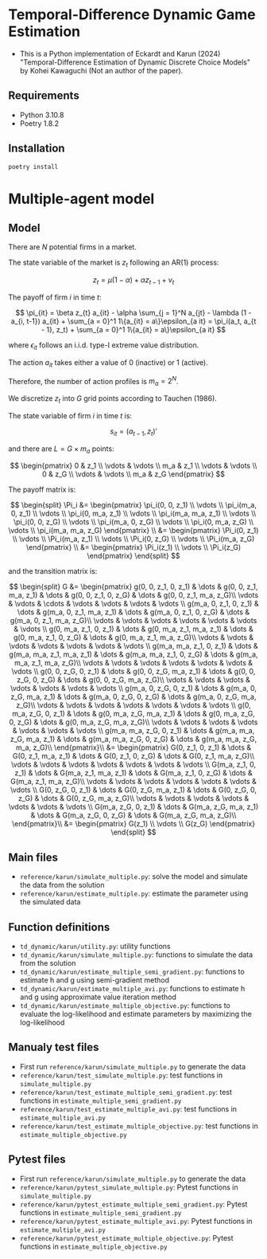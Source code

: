 # Temporal-Difference Dynamic Game Estimation

- This is a Python implementation of Eckardt and Karun (2024) "Temporal-Difference Estimation of Dynamic Discrete Choice Models" by Kohei Kawaguchi (Not an author of the paper).

## Requirements

- Python 3.10.8
- Poetry 1.8.2

## Installation

```bash
poetry install
```

# Multiple-agent model

## Model

There are $N$ potential firms in a market.

The state variable of the market is $z_{t}$ following an AR(1) process:

$$
z_{t} = \mu (1 - \alpha) + \alpha z_{t-1} + \nu_{t}
$$

The payoff of firm $i$ in time $t$:

$$
\pi_{it} = \beta z_{t} a_{it} - \alpha \sum_{j = 1}^N a_{jt} - \lambda (1 - a_{i, t-1}) a_{it} + \sum_{a = 0}^1 1\{a_{it} = a\}\epsilon_{a it} = \pi_i(a_t, a_{t - 1}, z_t) + \sum_{a = 0}^1 1\{a_{it} = a\}\epsilon_{a it}
$$

where $\epsilon_{it}$ follows an i.i.d. type-I extreme value distribution.

The action $a_{it}$ takes either a value of 0 (inactive) or 1 (active).

Therefore, the number of action profiles is $m_a = 2^N$.

We discretize $z_{t}$ into $G$ grid points according to Tauchen (1986).

The state variable of firm $i$ in time $t$ is:

$$
s_{it} = (a_{t - 1}, z_{t})'
$$

and there are $L = G \times m_a$ points:

$$
\begin{pmatrix}
0 & z_1 \\
\vdots & \vdots \\
m_a & z_1 \\
\vdots & \vdots \\
0 & z_G \\
\vdots & \vdots \\
m_a & z_G 
\end{pmatrix}
$$

The payoff matrix is:

$$
\begin{split}
\Pi_i &= 
\begin{pmatrix}
\pi_i(0, 0, z_1) \\
\vdots \\
\pi_i(m_a, 0, z_1) \\
\vdots \\
\pi_i(0, m_a, z_1) \\
\vdots \\
\pi_i(m_a, m_a, z_1) \\
\vdots \\
\pi_i(0, 0, z_G) \\
\vdots \\
\pi_i(m_a, 0, z_G) \\
\vdots \\
\pi_i(0, m_a, z_G) \\
\vdots \\
\pi_i(m_a, m_a, z_G)
\end{pmatrix} \\
&=
\begin{pmatrix}
\Pi_i(0, z_1) \\
\vdots \\
\Pi_i(m_a, z_1) \\
\vdots \\
\Pi_i(0, z_G) \\
\vdots \\
\Pi_i(m_a, z_G)
\end{pmatrix} \\
&=
\begin{pmatrix}
\Pi_i(z_1) \\
\vdots \\
\Pi_i(z_G)
\end{pmatrix}
\end{split}
$$

and the transition matrix is:

$$
\begin{split}
G &= 
\begin{pmatrix}
g(0, 0, z_1, 0, z_1) & \dots & g(0, 0, z_1, m_a, z_1) & \dots & g(0, 0, z_1, 0, z_G) & \dots & g(0, 0, z_1, m_a, z_G)\\
\vdots & \vdots & \cdots & \vdots & \vdots & \vdots & \vdots \\
g(m_a, 0, z_1, 0, z_1) & \dots & g(m_a, 0, z_1, m_a, z_1) & \dots & g(m_a, 0, z_1, 0, z_G) & \dots & g(m_a, 0, z_1, m_a, z_G)\\
\vdots & \vdots & \vdots & \vdots & \vdots & \vdots & \vdots \\
g(0, m_a, z_1, 0, z_1) & \dots & g(0, m_a, z_1, m_a, z_1) & \dots & g(0, m_a, z_1, 0, z_G) & \dots & g(0, m_a, z_1, m_a, z_G)\\
\vdots & \vdots & \vdots & \vdots & \vdots & \vdots & \vdots \\
g(m_a, m_a, z_1, 0, z_1) & \dots & g(m_a, m_a, z_1, m_a, z_1) & \dots & g(m_a, m_a, z_1, 0, z_G) & \dots & g(m_a, m_a, z_1, m_a, z_G)\\
\vdots & \vdots & \vdots & \vdots & \vdots & \vdots & \vdots \\
g(0, 0, z_G, 0, z_1) & \dots & g(0, 0, z_G, m_a, z_1) & \dots & g(0, 0, z_G, 0, z_G) & \dots & g(0, 0, z_G, m_a, z_G)\\
\vdots & \vdots & \vdots & \vdots & \vdots & \vdots & \vdots \\
g(m_a, 0, z_G, 0, z_1) & \dots & g(m_a, 0, z_G, m_a, z_1) & \dots & g(m_a, 0, z_G, 0, z_G) & \dots & g(m_a, 0, z_G, m_a, z_G)\\
\vdots & \vdots & \vdots & \vdots & \vdots & \vdots & \vdots \\
g(0, m_a, z_G, 0, z_1) & \dots & g(0, m_a, z_G, m_a, z_1) & \dots & g(0, m_a, z_G, 0, z_G) & \dots & g(0, m_a, z_G, m_a, z_G)\\
\vdots & \vdots & \vdots & \vdots & \vdots & \vdots & \vdots \\
g(m_a, m_a, z_G, 0, z_1) & \dots & g(m_a, m_a, z_G, m_a, z_1) & \dots & g(m_a, m_a, z_G, 0, z_G) & \dots & g(m_a, m_a, z_G, m_a, z_G)\\
\end{pmatrix}\\
&=
\begin{pmatrix}
G(0, z_1, 0, z_1) & \dots & G(0, z_1, m_a, z_1) & \dots & G(0, z_1, 0, z_G) & \dots & G(0, z_1, m_a, z_G)\\
\vdots & \vdots & \vdots & \vdots & \vdots & \vdots & \vdots \\
G(m_a, z_1, 0, z_1) & \dots & G(m_a, z_1, m_a, z_1) & \dots & G(m_a, z_1, 0, z_G) & \dots & G(m_a, z_1, m_a, z_G)\\
\vdots & \vdots & \vdots & \vdots & \vdots & \vdots & \vdots \\
G(0, z_G, 0, z_1) & \dots & G(0, z_G, m_a, z_1) & \dots & G(0, z_G, 0, z_G) & \dots & G(0, z_G, m_a, z_G)\\
\vdots & \vdots & \vdots & \vdots & \vdots & \vdots & \vdots \\
G(m_a, z_G, 0, z_1) & \dots & G(m_a, z_G, m_a, z_1) & \dots & G(m_a, z_G, 0, z_G) & \dots & G(m_a, z_G, m_a, z_G)\\
\end{pmatrix}\\
&=
\begin{pmatrix}
G(z_1) \\
\vdots \\
G(z_G) 
\end{pmatrix}
\end{split}
$$

## Main files

- `reference/karun/simulate_multiple.py`: solve the model and simulate the data from the solution
- `reference/karun/estimate_multiple.py`: estimate the parameter using the simulated data

## Function definitions

- `td_dynamic/karun/utility.py`: utility functions
- `td_dynamic/karun/simulate_multiple.py`: functions to simulate the data from the solution
- `td_dynamic/karun/estimate_multiple_semi_gradient.py`: functions to estimate h and g using semi-gradient method
- `td_dynamic/karun/estimate_multiple_avi.py`: functions to estimate h and g using approximate value iteration method
- `td_dynamic/karun/estimate_multiple_objective.py`: functions to evaluate the log-likelihood and estimate parameters by maximizing the log-likelihood

## Manualy test files

- First run `reference/karun/simulate_multiple.py` to generate the data
- `reference/karun/test_simulate_multiple.py`: test functions in `simulate_multiple.py`
- `reference/karun/test_estimate_multiple_semi_gradient.py`: test functions in `estimate_multiple_semi_gradient.py`
- `reference/karun/test_estimate_multiple_avi.py`: test functions in `estimate_multiple_avi.py`
- `reference/karun/test_estimate_multiple_objective.py`: test functions in `estimate_multiple_objective.py`


## Pytest files

- First run `reference/karun/simulate_multiple.py` to generate the data
- `reference/karun/pytest_simulate_multiple.py`: Pytest functions in `simulate_multiple.py`
- `reference/karun/pytest_estimate_multiple_semi_gradient.py`: Pytest functions in `estimate_multiple_semi_gradient.py`
- `reference/karun/pytest_estimate_multiple_avi.py`: Pytest functions in `estimate_multiple_avi.py`
- `reference/karun/pytest_estimate_multiple_objective.py`: Pytest functions in `estimate_multiple_objective.py`
